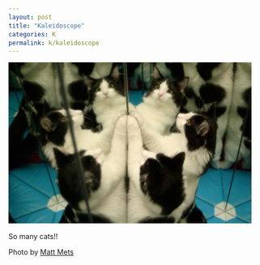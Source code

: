 ```yaml
---
layout: post
title: "Kaleidoscope"
categories: K
permalink: k/kaleidoscope
---
```


<img src="/images/k/kaleidescope.jpg">

So many cats!!

Photo by <a href="http://www.flickr.com/photos/cibomahto/2936791605/">Matt Mets</a>